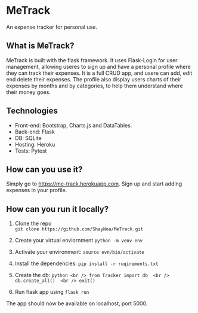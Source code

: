 
# MeTrack

An expense tracker for personal use. 

## What is MeTrack?
MeTrack is built with the flask framework. It uses Flask-Login for user management, allowing useres to sign
up and have a personal profile where they can track their expenses. It is a full CRUD app, and usere
can add, edit end delete their expenses. The profile also display users charts of their 
expenses by months and by categories, to help them understand where their money goes.

## Technologies
* Front-end: Bootstrap, Charts.js and DataTables.
* Back-end: Flask
* DB: SQLite
* Hosting: Heroku
* Tests: Pytest

## How can you use it?
 Simply go to https://me-track.herokuapp.com. Sign up and start
 adding expenses in your profile.

 ## How can you run it locally?
 1. Clone the repo  
`git clone https://github.com/ShayNoa/MeTrack.git`

2. Create your virtual enviornment 
 `python -m venv env`

 3. Activate your environment:
 `source evn/bin/activate`

 4. Install the dependencies:
 `pip install -r ruqirements.txt`

 5. Create the db:
 `python <br />
 from Tracker import db  <br />
 db.create_all()  <br />
 exit()`

6. Run flask app using `flask run`

The app should now be available on localhost, port 5000.




 
